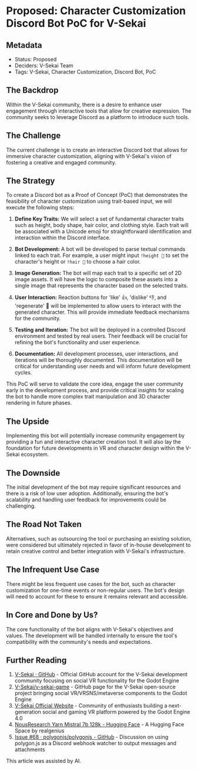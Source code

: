 # Proposed: Character Customization Discord Bot PoC for V-Sekai

## Metadata

- Status: Proposed <!-- Draft | Proposed | Rejected | Accepted | Deprecated | Superseded by -->
- Deciders: V-Sekai Team
- Tags: V-Sekai, Character Customization, Discord Bot, PoC

## The Backdrop

Within the V-Sekai community, there is a desire to enhance user engagement through interactive tools that allow for creative expression. The community seeks to leverage Discord as a platform to introduce such tools.

## The Challenge

The current challenge is to create an interactive Discord bot that allows for immersive character customization, aligning with V-Sekai's vision of fostering a creative and engaged community.

## The Strategy

To create a Discord bot as a Proof of Concept (PoC) that demonstrates the feasibility of character customization using trait-based input, we will execute the following steps:

1. **Define Key Traits:** We will select a set of fundamental character traits such as height, body shape, hair color, and clothing style. Each trait will be associated with a Unicode emoji for straightforward identification and interaction within the Discord interface.

2. **Bot Development:** A bot will be developed to parse textual commands linked to each trait. For example, a user might input `!height 📏` to set the character's height or `!hair 🎨` to choose a hair color.

3. **Image Generation:** The bot will map each trait to a specific set of 2D image assets. It will have the logic to composite these assets into a single image that represents the character based on the selected traits.

4. **User Interaction:** Reaction buttons for 'like' 👍, 'dislike' 👎, and 'regenerate' 🔄 will be implemented to allow users to interact with the generated character. This will provide immediate feedback mechanisms for the community.

5. **Testing and Iteration:** The bot will be deployed in a controlled Discord environment and tested by real users. Their feedback will be crucial for refining the bot's functionality and user experience.

6. **Documentation:** All development processes, user interactions, and iterations will be thoroughly documented. This documentation will be critical for understanding user needs and will inform future development cycles.

This PoC will serve to validate the core idea, engage the user community early in the development process, and provide critical insights for scaling the bot to handle more complex trait manipulation and 3D character rendering in future phases.

## The Upside

Implementing this bot will potentially increase community engagement by providing a fun and interactive character creation tool. It will also lay the foundation for future developments in VR and character design within the V-Sekai ecosystem.

## The Downside

The initial development of the bot may require significant resources and there is a risk of low user adoption. Additionally, ensuring the bot's scalability and handling user feedback for improvements could be challenging.

## The Road Not Taken

Alternatives, such as outsourcing the tool or purchasing an existing solution, were considered but ultimately rejected in favor of in-house development to retain creative control and better integration with V-Sekai's infrastructure.

## The Infrequent Use Case

There might be less frequent use cases for the bot, such as character customization for one-time events or non-regular users. The bot's design will need to account for these to ensure it remains relevant and accessible.

## In Core and Done by Us?

The core functionality of the bot aligns with V-Sekai's objectives and values. The development will be handled internally to ensure the tool's compatibility with the community's needs and expectations.

## Further Reading

1. [V-Sekai · GitHub](https://github.com/v-sekai) - Official GitHub account for the V-Sekai development community focusing on social VR functionality for the Godot Engine
2. [V-Sekai/v-sekai-game](https://github.com/v-sekai/v-sekai-game) - GitHub page for the V-Sekai open-source project bringing social VR/VRSNS/metaverse components to the Godot Engine
3. [V-Sekai Official Website](https://v-sekai.org) - Community of enthusiasts building a next-generation social and gaming VR platform powered by the Godot Engine 4.0
4. [NousResearch Yarn Mistral 7b 128k - Hugging Face](https://huggingface.co/spaces/realgenius/NousResearch-Yarn-Mistral-7b-128k) - A Hugging Face Space by realgenius
5. [Issue #68 · polygonjs/polygonjs - GitHub](https://github.com/polygonjs/polygonjs/issues/68) - Discussion on using polygon.js as a Discord webhook watcher to output messages and attachments

This article was assisted by AI.
